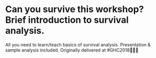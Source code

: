 # Can you survive this workshop? Brief introduction to survival analysis.
All you need to learn/teach basics of survival analysis. Presentation &amp; sample analysis included. Originally delivered at #GHC2018👩🏾‍💻
